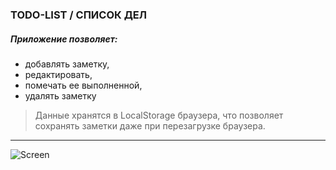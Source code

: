 ### TODO-LIST / СПИСОК ДЕЛ

##### Приложение позволяет:
- добавлять заметку,
- редактировать,
- помечать ее выполненной,
- удалять заметку

> Данные хранятся в LocalStorage браузера, что позволяет сохранять заметки даже при перезагрузке браузера.
>
---

![Screen](https://user-images.githubusercontent.com/91024228/221403790-bcade114-3c52-4680-b1e5-4bfccaac1419.PNG)




